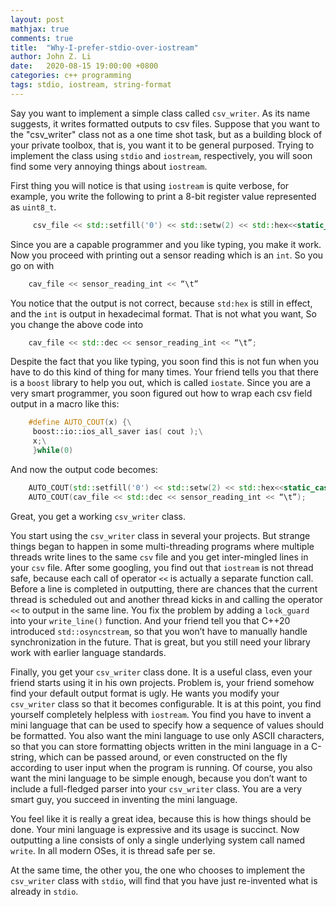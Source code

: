 ```yaml
---
layout: post
mathjax: true
comments: true
title:  "Why-I-prefer-stdio-over-iostream"
author: John Z. Li
date:   2020-08-15 19:00:00 +0800
categories: c++ programming
tags: stdio, iostream, string-format
---
```


Say you want to implement a simple class called `csv_writer`.
As its name suggests, it writes formatted outputs to csv files.
Suppose that you want to the "csv_writer" class not as a one time shot task,
but as a building block of your private toolbox, that is, you want it to be general purposed.
Trying to implement the class using `stdio` and `iostream`, respectively,
you will soon find some very annoying things about `iostream`.

First thing you will notice is that using `iostream` is quite verbose,
for example, you write the following to print a 8-bit register value represented as `uint8_t`.

```cpp
     csv_file << std::setfill('0') << std::setw(2) << std::hex<<static_cast<unsigned>(value_uint8_t) << "\t";
```

Since you are a capable programmer and you like typing, you make it work.
Now you proceed with printing out a sensor reading which is an `int`.
So you go on with

```cpp
    cav_file << sensor_reading_int << “\t”
```

You notice that the output is not correct, because `std:hex` is still in effect,
and the `int` is output in hexadecimal format.
That is not what you want, So you change the above code into

```cpp
    cav_file << std::dec << sensor_reading_int << “\t”;
```

Despite the fact that you like typing, you soon find this is not fun when you
have to do this kind of thing for many times.
Your friend tells you that there is a  `boost` library to help you out, which is
called `iostate`.
Since you are a very smart programmer, you soon figured out how to wrap each
csv field output in a macro like this:

```cpp
    #define AUTO_COUT(x) {\
     boost::io::ios_all_saver ias( cout );\
     x;\
     }while(0)
```

And now the output code becomes:

```cpp
    AUTO_COUT(std::setfill('0') << std::setw(2) << std::hex<<static_cast<unsigned>(value_uint8_t) << "\t");
    AUTO_COUT(cav_file << std::dec << sensor_reading_int << “\t”);
```

Great, you get a working `csv_writer` class.

You start using the `csv_writer` class in several your projects.
But strange things began to happen in some multi-threading programs
where multiple threads write lines to the same `csv` file and you get
inter-mingled lines in your `csv` file.
After some googling, you find out that `iostream` is not thread safe,
because each call of operator `<<` is actually a separate function call.
Before a line is completed in outputting,
there are chances that the current thread is scheduled out and another thread
kicks in and calling the operator `<<` to output in the same line.
You fix the problem by adding a `lock_guard` into your `write_line()` function.
And your friend tell you that C++20 introduced `std::osyncstream`,
so that you won’t have to manually handle synchronization in the future.
That is great, but you still need your library work with earlier language standards.

Finally, you get your `csv_writer` class done.
It is a useful class, even your friend starts using it in his own projects.
Problem is, your friend somehow find your default output format is ugly.
He wants you modify your `csv_writer` class so that it becomes configurable.
It is at this point, you find yourself completely helpless with `iostream`.
You find you have to invent a mini language that can be used to specify
how a sequence of values should be formatted.
You also want the mini language to use only ASCII characters,
so that you can store formatting objects written in the mini language in a C-string,
which can be passed around, or even constructed on the fly according to user input
when the program is running.
Of course, you also want the mini language to be simple enough,
because you don’t want to include a full-fledged parser into your `csv_writer` class.
You are a very smart guy, you succeed in inventing the mini language.

You feel like it is really a great idea,
because this is how things should be done.
Your mini language is expressive and its usage is succinct.
Now outputting a line consists of only a single underlying system
call named `write`. In all modern OSes, it is thread safe per se.

At the same time, the other you, the one who chooses to implement the `csv_writer`
class with `stdio`, will find that you have just re-invented what is already in `stdio`.

